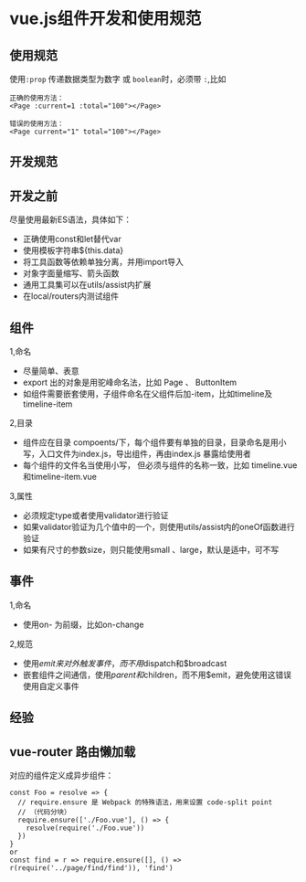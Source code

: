 vue.js组件开发和使用规范
===

使用规范
---

使用`:prop` 传递数据类型为数字 或 `boolean`时，必须带 `:`,比如

```
正确的使用方法：
<Page :current=1 :total="100"></Page>

错误的使用方法：
<Page current="1" total="100"></Page>
```

开发规范
---

## 开发之前

尽量使用最新ES语法，具体如下：

- 正确使用const和let替代var
- 使用模板字符串${this.data}
- 将工具函数等依赖单独分离，并用import导入
- 对象字面量缩写、箭头函数
- 通用工具集可以在utils/assist内扩展
- 在local/routers内测试组件

## 组件

1,命名

- 尽量简单、表意
- export 出的对象是用驼峰命名法，比如 Page 、 ButtonItem
- 如组件需要嵌套使用，子组件命名在父组件后加-item，比如timeline及timeline-item


2,目录

- 组件应在目录 compoents/下，每个组件要有单独的目录，目录命名是用小写，入口文件为index.js，导出组件，再由index.js 暴露给使用者
- 每个组件的文件名当使用小写， 但必须与组件的名称一致，比如 timeline.vue和timeline-item.vue

3,属性

- 必须规定type或者使用validator进行验证
- 如果validator验证为几个值中的一个，则使用utils/assist内的oneOf函数进行验证
- 如果有尺寸的参数size，则只能使用small 、large，默认是适中，可不写

## 事件

1,命名

- 使用on- 为前缀，比如on-change

2,规范

- 使用$emit来对外触发事件，而不用$dispatch和$broadcast
- 嵌套组件之间通信，使用$parent和$children，而不用$emit，避免使用这错误使用自定义事件

经验
----

## vue-router 路由懒加载

对应的组件定义成异步组件：

```
const Foo = resolve => {
  // require.ensure 是 Webpack 的特殊语法，用来设置 code-split point
  // （代码分块）
  require.ensure(['./Foo.vue'], () => {
    resolve(require('./Foo.vue'))
  })
}
or
const find = r => require.ensure([], () => r(require('../page/find/find')), 'find')
```
